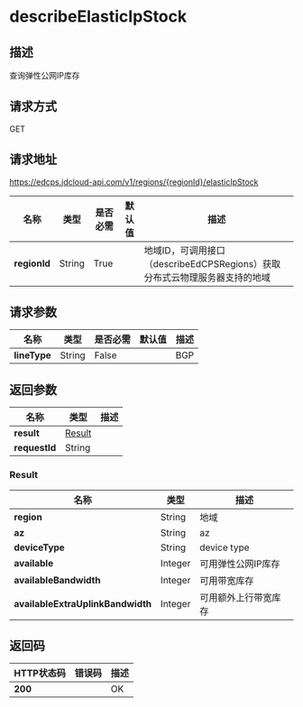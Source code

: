 # describeElasticIpStock


## 描述
查询弹性公网IP库存

## 请求方式
GET

## 请求地址
https://edcps.jdcloud-api.com/v1/regions/{regionId}/elasticIpStock

|名称|类型|是否必需|默认值|描述|
|---|---|---|---|---|
|**regionId**|String|True| |地域ID，可调用接口（describeEdCPSRegions）获取分布式云物理服务器支持的地域|

## 请求参数
|名称|类型|是否必需|默认值|描述|
|---|---|---|---|---|
|**lineType**|String|False| |BGP|UN联通|


## 返回参数
|名称|类型|描述|
|---|---|---|
|**result**|[Result](#result)| |
|**requestId**|String| |

### <div id="Result">Result</div>
|名称|类型|描述|
|---|---|---|
|**region**|String|地域|
|**az**|String|az|
|**deviceType**|String|device type|
|**available**|Integer|可用弹性公网IP库存|
|**availableBandwidth**|Integer|可用带宽库存|
|**availableExtraUplinkBandwidth**|Integer|可用额外上行带宽库存|

## 返回码
|HTTP状态码|错误码|描述|
|---|---|---|
|**200**||OK|

